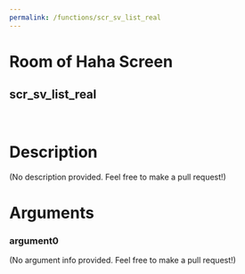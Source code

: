 ```yaml
---
permalink: /functions/scr_sv_list_real
---
```

# Room of Haha Screen  
## scr_sv_list_real  
&nbsp;  
# Description  
(No description provided. Feel free to make a pull request!) 
&nbsp;  
# Arguments
### argument0
(No argument info provided. Feel free to make a pull request!)
&nbsp;  


